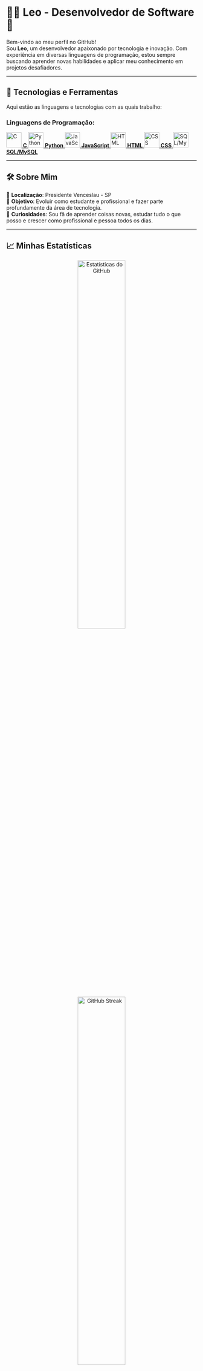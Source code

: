 # 👨‍💻 **Leo - Desenvolvedor de Software** 🚀

Bem-vindo ao meu perfil no GitHub!  
Sou **Leo**, um desenvolvedor apaixonado por tecnologia e inovação. Com experiência em diversas linguagens de programação, estou sempre buscando aprender novas habilidades e aplicar meu conhecimento em projetos desafiadores.

---

## 🔧 **Tecnologias e Ferramentas**

Aqui estão as linguagens e tecnologias com as quais trabalho:

### **Linguagens de Programação**:
<p align="left">
  <a href="https://pt.wikipedia.org/wiki/C_(linguagem_de_programa%C3%A7%C3%A3o)">
    <img src="https://cdn.jsdelivr.net/gh/devicons/devicon/icons/c/c-original.svg" alt="C" width="40" height="40"/>
    <span><b>C</b></span>
  </a>
  <a href="https://www.python.org/">
    <img src="https://cdn.jsdelivr.net/gh/devicons/devicon/icons/python/python-original.svg" alt="Python" width="40" height="40"/>
    <span><b>Python</b></span>
  </a>
  <a href="https://www.javascript.com/">
    <img src="https://cdn.jsdelivr.net/gh/devicons/devicon/icons/javascript/javascript-original.svg" alt="JavaScript" width="40" height="40"/>
    <span><b>JavaScript</b></span>
  </a>
  <a href="https://www.w3.org/html/">
    <img src="https://cdn.jsdelivr.net/gh/devicons/devicon/icons/html5/html5-original.svg" alt="HTML" width="40" height="40"/>
    <span><b>HTML</b></span>
  </a>
  <a href="https://developer.mozilla.org/en-US/docs/Web/CSS">
    <img src="https://cdn.jsdelivr.net/gh/devicons/devicon/icons/css3/css3-original.svg" alt="CSS" width="40" height="40"/>
    <span><b>CSS</b></span>
  </a>
  <a href="https://www.mysql.com/">
    <img src="https://cdn.jsdelivr.net/gh/devicons/devicon/icons/mysql/mysql-original.svg" alt="SQL/MySQL" width="40" height="40"/>
    <span><b>SQL/MySQL</b></span>
  </a>
</p>

---

## 🛠️ **Sobre Mim**

📍 **Localização**: Presidente Venceslau - SP  
🎯 **Objetivo**: Evoluir como estudante e profissional e fazer parte profundamente da área de tecnologia.  
📖 **Curiosidades**: Sou fã de aprender coisas novas, estudar tudo o que posso e crescer como profissional e pessoa todos os dias.

---

## 📈 **Minhas Estatísticas**

<p align="center">
  <img src="https://github-readme-stats.vercel.app/api?username=leo22-22&show_icons=true&theme=dracula" alt="Estatísticas do GitHub" width="50%" />
  <br>
  <img src="https://github-readme-streak-stats.herokuapp.com/?user=leo22-22&theme=dracula" alt="GitHub Streak" width="50%" />
</p>

---

## 🌍 **Como me encontrar**

📫 **Entre em contato comigo:**  
- **Email**: [leonardoranuci17@gmail.com](mailto:leonardoranuci17@gmail.com)  
- **LinkedIn**: [@leonardo-picolo-348683273](https://www.linkedin.com/in/leonardo-picolo-348683273/)

---

**✨ *Vamos transformar ideias em realidade!* ✨**
